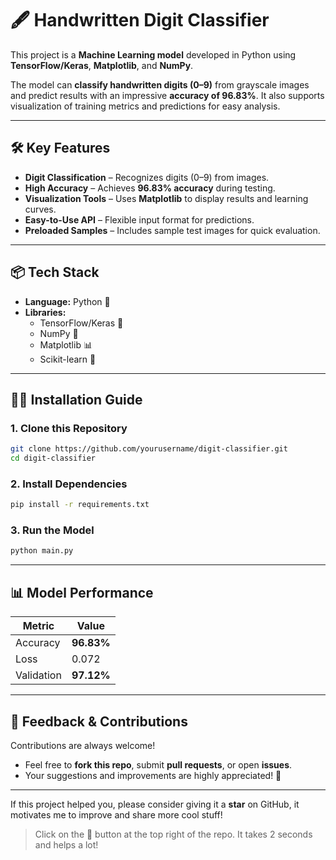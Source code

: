 # 🖋️ **Handwritten Digit Classifier**  
This project is a **Machine Learning model** developed in Python using **TensorFlow/Keras**, **Matplotlib**, and **NumPy**.  

The model can **classify handwritten digits (0–9)** from grayscale images and predict results with an impressive **accuracy of 96.83%**. It also supports visualization of training metrics and predictions for easy analysis.  

---

## 🛠️ **Key Features**  

- **Digit Classification** – Recognizes digits (0–9) from images.  
- **High Accuracy** – Achieves **96.83% accuracy** during testing.  
- **Visualization Tools** – Uses **Matplotlib** to display results and learning curves.  
- **Easy-to-Use API** – Flexible input format for predictions.  
- **Preloaded Samples** – Includes sample test images for quick evaluation.  

---

## 📦 **Tech Stack**  

- **Language:** Python 🐍  
- **Libraries:**  
  - TensorFlow/Keras 🤖  
  - NumPy 📏  
  - Matplotlib 📊  
  - Scikit-learn 🧪  

---

## 🧑‍💻 **Installation Guide**  

### 1. **Clone this Repository**  

```bash
git clone https://github.com/yourusername/digit-classifier.git
cd digit-classifier
```

### 2. **Install Dependencies**  

```bash
pip install -r requirements.txt
```

### 3. **Run the Model**  

```bash
python main.py
```
---

## 📊 **Model Performance**

| Metric       | Value     |
|--------------|-----------|
| Accuracy     | **96.83%** |
| Loss         | 0.072      |
| Validation   | **97.12%** |

---

## 💬 **Feedback & Contributions**

Contributions are always welcome!

- Feel free to **fork this repo**, submit **pull requests**, or open **issues**.
- Your suggestions and improvements are highly appreciated! 🙌

---

If this project helped you, please consider giving it a **star** on GitHub, it motivates me to improve and share more cool stuff!> Click on the 🌟 button at the top right of the repo. It takes 2 seconds and helps a lot!
